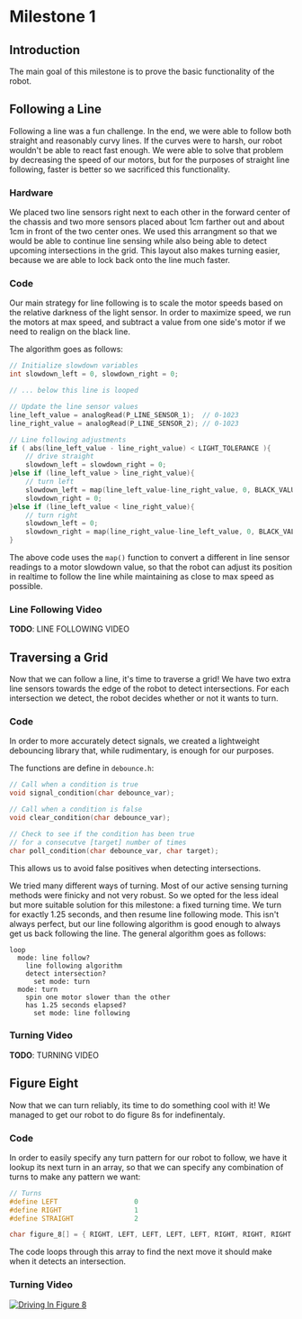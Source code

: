 # Milestone 1

## Introduction
The main goal of this milestone is to prove the basic functionality of the robot. 

## Following a Line
Following a line was a fun challenge. In the end, we were able to follow both straight and reasonably curvy lines. If the curves were to harsh, our robot wouldn't be able to react fast enough. We were able to solve that problem by decreasing the speed of our motors, but for the purposes of straight line following, faster is better so we sacrificed this functionality.

### Hardware
We placed two line sensors right next to each other in the forward center of the chassis and two more sensors placed about 1cm farther out and about 1cm in front of the two center ones. We used this arrangment so that we would be able to continue line sensing while also being able to detect upcoming intersections in the grid. This layout also makes turning easier, because we are able to lock back onto the line much faster. 

### Code
Our main strategy for line following is to scale the motor speeds based on the relative darkness of the light sensor. In order to maximize speed, we run the motors at max speed, and subtract a value from one side's motor if we need to realign on the black line.

The algorithm goes as follows:

```cpp
// Initialize slowdown variables
int slowdown_left = 0, slowdown_right = 0;

// ... below this line is looped

// Update the line sensor values
line_left_value = analogRead(P_LINE_SENSOR_1);  // 0-1023
line_right_value = analogRead(P_LINE_SENSOR_2); // 0-1023

// Line following adjustments
if ( abs(line_left_value - line_right_value) < LIGHT_TOLERANCE ){
    // drive straight
    slowdown_left = slowdown_right = 0;
}else if (line_left_value > line_right_value){
    // turn left
    slowdown_left = map(line_left_value-line_right_value, 0, BLACK_VALUE-WHITE_VALUE, 0, 20);
    slowdown_right = 0;
}else if (line_left_value < line_right_value){
    // turn right
    slowdown_left = 0;
    slowdown_right = map(line_right_value-line_left_value, 0, BLACK_VALUE-WHITE_VALUE, 0, 20);
}
```

The above code uses the `map()` function to convert a different in line sensor readings to a motor slowdown value, so that the robot can adjust its position in realtime to follow the line while maintaining as close to max speed as possible.

### Line Following Video

**TODO**: LINE FOLLOWING VIDEO

## Traversing a Grid

Now that we can follow a line, it's time to traverse a grid! We have two extra line sensors towards the edge of the robot to detect intersections. For each intersection we detect, the robot decides whether or not it wants to turn. 

### Code

In order to more accurately detect signals, we created a lightweight debouncing library that, while rudimentary, is enough for our purposes. 

The functions are define in `debounce.h`:

```cpp
// Call when a condition is true
void signal_condition(char debounce_var);

// Call when a condition is false
void clear_condition(char debounce_var);

// Check to see if the condition has been true
// for a consecutve [target] number of times
char poll_condition(char debounce_var, char target);
```

This allows us to avoid false positives when detecting intersections.

We tried many different ways of turning. Most of our active sensing turning methods were finicky and not very robust. So we opted for the less ideal but more suitable solution for this milestone: a fixed turning time. We turn for exactly 1.25 seconds, and then resume line following mode. This isn't always perfect, but our line following algorithm is good enough to always get us back following the line. The general algorithm goes as follows:

```
loop
  mode: line follow?
    line following algorithm
    detect intersection?
      set mode: turn
  mode: turn
    spin one motor slower than the other
    has 1.25 seconds elapsed?
      set mode: line following
```

### Turning Video

**TODO**: TURNING VIDEO

## Figure Eight


Now that we can turn reliably, its time to do something cool with it! We managed to get our robot to do figure 8s for indefinentaly. 

### Code

In order to easily specify any turn pattern for our robot to follow, we have it lookup its next turn in an array, so that we can specify any combination of turns to make any pattern we want:

```cpp
// Turns
#define LEFT                   0
#define RIGHT                  1
#define STRAIGHT               2

char figure_8[] = { RIGHT, LEFT, LEFT, LEFT, LEFT, RIGHT, RIGHT, RIGHT };
```

The code loops through this array to find the next move it should make when it detects an intersection. 

### Turning Video
[![Driving In Figure 8](http://img.youtube.com/vi/ukufHEfCJcs/0.jpg)](https://www.youtube.com/watch?v=ukufHEfCJcs)
